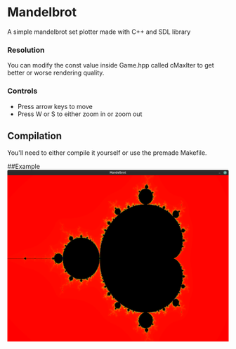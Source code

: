 # Mandelbrot
A simple mandelbrot set plotter made with C++ and SDL library

### Resolution 
You can modify the const value inside Game.hpp called cMaxIter to get better or worse rendering quality.

### Controls
- Press arrow keys to move
- Press W or S to either zoom in or zoom out

## Compilation
You'll need to either compile it yourself or use the premade Makefile.

##Example
![My Image](img/mandelbrot.png)
